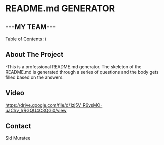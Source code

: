 # README.md GENERATOR
## ---MY TEAM---

Table of Contents :)

## About The Project

-This is a professional README.md generator. The skeleton of the README.md is generated through a series of questions and the body gets filled based on the answers.

## Video
https://drive.google.com/file/d/1zj5V_R6ysMO-uaClry_lrRGQU4C3QGi0/view


## Contact
Sid Muratee